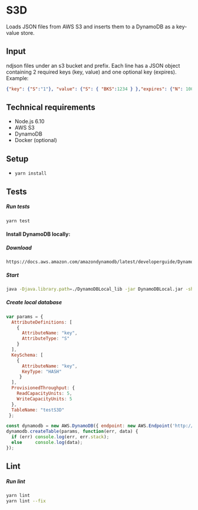 # S3D

Loads JSON files from AWS S3 and inserts them to a DynamoDB as a key-value store.

## Input
ndjson files under an s3 bucket and prefix. Each line has a JSON object containing 2 required keys (key, value) and one optional key (expires).
Example:
```json
{"key": {"S":"1"}, "value": {"S": { "BKS":1234 } },"expires": {"N": 1000}}
```

## Technical requirements
- Node.js 6.10
- AWS S3
- DynamoDB
- Docker (optional)

## Setup
- `yarn install`

## Tests
##### Run tests
```bash
yarn test
```

#### Install DynamoDB locally:
##### Download

```
https://docs.aws.amazon.com/amazondynamodb/latest/developerguide/DynamoDBLocal.html#DynamoDBLocal.DownloadingAndRunning
```

##### Start

```bash
java -Djava.library.path=./DynamoDBLocal_lib -jar DynamoDBLocal.jar -sharedDb
```
##### Create local database

```js
var params = {
  AttributeDefinitions: [
    {
      AttributeName: "key",
      AttributeType: "S"
    }
  ],
  KeySchema: [
    {
      AttributeName: "key",
      KeyType: "HASH"
     }
  ],
  ProvisionedThroughput: {
    ReadCapacityUnits: 5,
    WriteCapacityUnits: 5
  },
  TableName: "testS3D"
 };

const dynamodb = new AWS.DynamoDB({ endpoint: new AWS.Endpoint('http://localhost:8000') });
dynamodb.createTable(params, function(err, data) {
  if (err) console.log(err, err.stack);
  else     console.log(data);
});
```

## Lint
##### Run lint
```bash
yarn lint
yarn lint --fix
```
